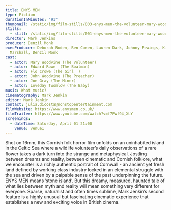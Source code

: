 ```yaml
---
title: ENYS MEN
type: Fiction
durationInMinutes: "91"
thumbnail: /static/img/film-stills/003-enys-men-the-volunteer-mary-woodvine-bosena-©-2022-_1.19.1.jpg
stills:
  - still: /static/img/film-stills/001-enys-men-the-volunteer-mary-woodvine-bosena-©-2022-_1.555.1.jpg
director: Mark Jenkins
producer: Denzil Monk
execProducer: Deborah Boden, Ben Coren, Lauren Dark, Johnny Fewings, Kingsley
  Marshall, Denzil Monk
cast:
  - actor: Mary Woodvine (The Volunteer)
  - actor: Edward Rowe	(The Boatman)
  - actor: Flo Crowe (The Girl	)
  - actor: John Woodvine (The Preacher)
  - actor: Joe Gray (The Miner)
  - actor: Loveday Twomlow (The Baby)
music: What music?
cinematography: Mark Jenkin
editor: Mark Jenkin
contact: julia.dicosta@nonstopentertainment.com
filmWebsite: https://www.enysmen.co.uk/
filmTrailer: https://www.youtube.com/watch?v=f7Pwf94_XLY
screenings:
  - dateTime: Saturday, April 01 21:00
    venue: venue1
---
```

Shot on 16mm, this Cornish folk horror film unfolds on an uninhabited island in the Celtic Sea where a wildlife volunteer’s daily observations of a rare flower takes a dark turn into the strange and metaphysical. Jostling between dreams and reality, between cinematic and Cornish folklore, what we encounter is a  richly authentic portrait of Cornwall -  an ancient yet fresh land defined by working class industry locked in an elemental struggle with the sea and driven by a palpable sense of the past underpinning the future. ENYS MEN means ’stone island’. But this  dreamy, measured, haunted tale of what lies between myth and reality will mean something very different for everyone. Sparse, naturalist and often times sublime, Mark Jenkin’s second feature is a highly unusual but fascinating cinematic experience that establishes  a new and exciting voice in British cinema. 